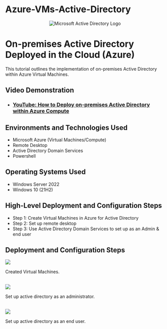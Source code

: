 # Azure-VMs-Active-Directory
<p align="center">
<img src="https://i.imgur.com/pU5A58S.png" alt="Microsoft Active Directory Logo"/>
</p>

<h1>On-premises Active Directory Deployed in the Cloud (Azure)</h1>
This tutorial outlines the implementation of on-premises Active Directory within Azure Virtual Machines.<br />


<h2>Video Demonstration</h2>

- ### [YouTube: How to Deploy on-premises Active Directory within Azure Compute](https://youtu.be/lzHRxxSmQXc)

<h2>Environments and Technologies Used</h2>

- Microsoft Azure (Virtual Machines/Compute)
- Remote Desktop
- Active Directory Domain Services
- Powershell
  

<h2>Operating Systems Used </h2>

- Windows Server 2022
- Windows 10 (21H2)

<h2>High-Level Deployment and Configuration Steps</h2>

- Step 1: Create Virtual Machines in Azure for Active Directory
- Step 2: Set up remote desktop
- Step 3: Use Active Directory Domain Services to set up as an Admin & end user

  

<h2>Deployment and Configuration Steps</h2>

<p>
<img src="https://github.com/L3Renee/Azure-VMs-Active-Directory/assets/147538608/6ddfb4da-7c0b-475b-a58b-31b54c1087b5"/>
</p>
<p>
Created Virtual Machines. 
</p>
<br />
<img src="https://github.com/L3Renee/Azure-VMs-Active-Directory/assets/147538608/9c7cc840-acaf-4f03-99aa-5557405b7527"/>
</p>
<p>
Set up active directory as an administrator.
</p>
<p>

<br />
<img src="https://github.com/L3Renee/Azure-VMs-Active-Directory/assets/147538608/aeea81eb-4882-436f-ae48-fc8f8d5e23cf"/>
</p>
<p>
Set up active directory as an end user.
<p>

</p>
<p>

</p>
<br />
